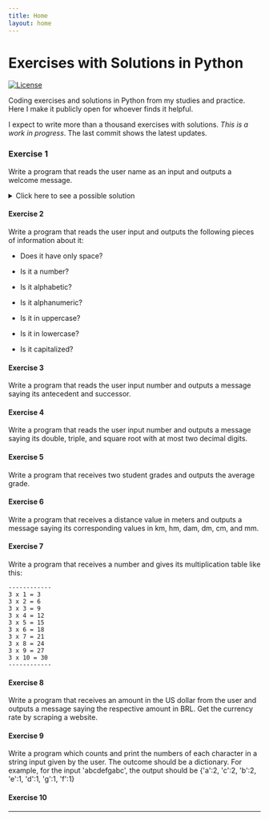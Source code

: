 ```yaml
---
title: Home
layout: home
---
```


# Exercises with Solutions in Python

[![License](https://img.shields.io/badge/License-Apache_2.0-blue.svg)](https://opensource.org/licenses/Apache-2.0)

Coding exercises and solutions in Python from my studies and practice. Here I make it publicly open for whoever finds it helpful.

I expect to write more than a thousand exercises with solutions. _This is a work in progress_. The last commit shows the latest updates.

### Exercise 1

Write a program that reads the user name as an input and outputs a welcome message.

<details>
  <summary>Click here to see a possible solution</summary>
  
    user_name = input('Write your first name: ')
    print('Welcome,', user_name, '!')
    print('Welcome, {}!'.format(user_name))
</details>

#### Exercise 2

Write a program that reads the user input and outputs the following pieces of information about it:

- Does it have only space?

- Is it a number?

- Is it alphabetic?

- Is it alphanumeric?

- Is it in uppercase?

- Is it in lowercase?

- Is it capitalized?

#### Exercise 3

Write a program that reads the user input number and outputs a message saying its antecedent and successor.

#### Exercise 4

Write a program that reads the user input number and outputs a message saying its double, triple, and square root with at most two decimal digits.

#### Exercise 5

Write a program that receives two student grades and outputs the average grade.

#### Exercise 6

Write a program that receives a distance value in meters and outputs a message saying its corresponding values in km, hm, dam, dm, cm, and mm.

#### Exercise 7

Write a program that receives a number and gives its multiplication table like this:

    ------------
    3 x 1 = 3
    3 x 2 = 6
    3 x 3 = 9
    3 x 4 = 12
    3 x 5 = 15
    3 x 6 = 18
    3 x 7 = 21
    3 x 8 = 24
    3 x 9 = 27
    3 x 10 = 30
    ------------

#### Exercise 8

Write a program that receives an amount in the US dollar from the user and outputs a message saying the respective amount in BRL. Get the currency rate by scraping a website.

#### Exercise 9

Write a program which counts and print the numbers of each character in a string input given by the user. The outcome should be a dictionary. For example, for the input 'abcdefgabc', the output should be {'a':2, 'c':2, 'b':2, 'e':1, 'd':1, 'g':1, 'f':1}

#### Exercise 10





---